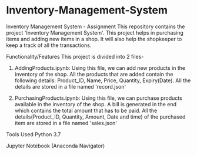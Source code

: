 # Inventory-Management-System
Inventory Management System - Assignment
This repository contains the project 'Inventory Management System'. This project helps in purchasing items and adding new items in a shop. It will also help the shopkeeper to keep a track of all the transactions.

Functionality/Features
This project is divided into 2 files-

1. AddingProducts.ipynb: Using this file, we can add new products in the inventory of the shop. All the products that are added contain the following details: Product_ID, Name, Price, Quantity, Expiry(Date). All the details are stored in a file named 'record.json'

2. PurchasingProducts.ipynb: Using this file, we can purchase products available in the inventory of the shop. A bill is generated in the end which contains the total amount that has to be paid. All the details(Product_ID, Quantity, Amount, Date and time) of the purchased item are stored in a file named 'sales.json'

Tools Used
Python 3.7

Jupyter Notebook (Anaconda Navigator)
